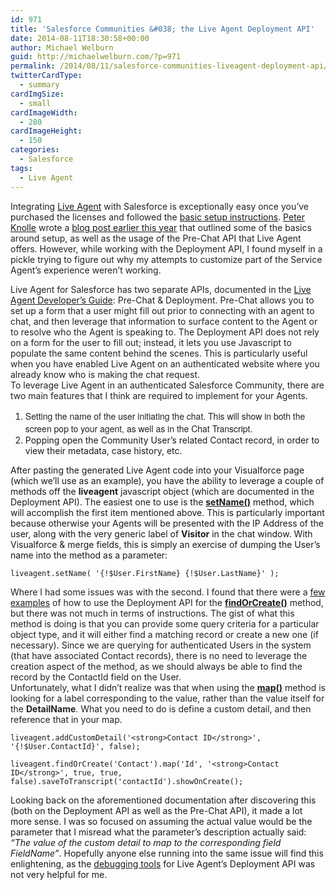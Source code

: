 ```yaml
---
id: 971
title: 'Salesforce Communities &#038; the Live Agent Deployment API'
date: 2014-08-11T18:30:58+00:00
author: Michael Welburn
guid: http://michaelwelburn.com/?p=971
permalink: /2014/08/11/salesforce-communities-liveagent-deployment-api/
twitterCardType:
  - summary
cardImgSize:
  - small
cardImageWidth:
  - 280
cardImageHeight:
  - 150
categories:
  - Salesforce
tags:
  - Live Agent
---
```

<div style="color: #222222;">
  Integrating <a title="LiveAgent" href="https://www.ladesk.com/" target="_blank">Live Agent</a> with Salesforce is exceptionally easy once you&#8217;ve purchased the licenses and followed the <a title="Set up Live Agent" href="https://help.salesforce.com/apex/HTViewHelpDoc?id=live_agent_setting_up.htm" target="_blank">basic setup instructions</a>. <a title="@PeterKnolle" href="https://twitter.com/PeterKnolle" target="_blank">Peter Knolle</a> wrote a <a title="LiveAgent Pre-Chat API" href="http://peterknolle.com/live-agent-pre-chat-api/" target="_blank">blog post earlier this year</a> that outlined some of the basics around setup, as well as the usage of the Pre-Chat API that Live Agent offers. However, while working with the Deployment API, I found myself in a pickle trying to figure out why my attempts to customize part of the Service Agent&#8217;s experience weren&#8217;t working.
</div>

<p style="color: #222222;">
  <!--more-->
</p>

<div style="color: #222222;">
  Live Agent for Salesforce has two separate APIs, documented in the <a title="Live Agent Developer's Guide" href="http://www.salesforce.com/us/developer/docs/live_agent_dev/index.htm" target="_blank">Live Agent Developer&#8217;s Guide</a>: Pre-Chat & Deployment. Pre-Chat allows you to set up a form that a user might fill out prior to connecting with an agent to chat, and then leverage that information to surface content to the Agent or to resolve who the Agent is speaking to. The Deployment API does not rely on a form for the user to fill out; instead, it lets you use Javascript to populate the same content behind the scenes. This is particularly useful when you have enabled Live Agent on an authenticated website where you already know who is making the chat request.
</div>

<div style="color: #222222;">
</div>

<div style="color: #222222;">
  To leverage Live Agent in an authenticated Salesforce Community, there are two main features that I think are required to implement for your Agents.
</div>

<div>
  <ol>
    <li>
      <span style="color: #222222; font-family: 'Helvetica Neue', Helvetica, Arial, sans-serif;">Setting the name of the user initiating the chat. This will show in both the screen pop to your agent, as well as in the Chat Transcript.</span>
    </li>
    <li>
      Popping open the Community User&#8217;s related Contact record, in order to view their metadata, case history, etc.
    </li>
  </ol>

  <p>
    After pasting the generated Live Agent code into your Visualforce page (which we&#8217;ll use as an example), you have the ability to leverage a couple of methods off the <strong>liveagent</strong> javascript object (which are documented in the Deployment API). The easiest one to use is the <a title="setName" href="https://developer.salesforce.com/docs/atlas.en-us.live_agent_dev.meta/live_agent_dev/live_agent_customizing_visitor_details_API_setName.htm" target="_blank"><strong>setName()</strong></a> method, which will accomplish the first item mentioned above. This is particularly important because otherwise your Agents will be presented with the IP Address of the user, along with the very generic label of <strong>Visitor</strong> in the chat window. With Visualforce & merge fields, this is simply an exercise of dumping the User&#8217;s name into the method as a parameter:
  </p>

  <pre><code>liveagent.setName( '{!$User.FirstName} {!$User.LastName}' );</code></pre>
</div>

<div style="color: #222222;">
  Where I had some issues was with the second. I found that there were a <a title="Live Agent Deployment Code Sample" href="http://www-demo.sfdro.com/us/developer/docs/live_agent_dev/Content/live_agent_deployment_api_code_sample.htm" target="_blank">few</a> <a title="Live Agent Creating Records Sample" href="http://www.salesforce.com/us/developer/docs/live_agent_dev/Content/live_agent_creating_records_code_sample.htm" target="_blank">examples</a> of how to use the Deployment API for the <a title="findOrCreate" href="https://developer.salesforce.com/docs/atlas.en-us.live_agent_dev.meta/live_agent_dev/live_agent_creating_records_API_findOrCreate.htm" target="_blank"><strong>findOrCreate()</strong></a> method, but there was not much in terms of instructions. The gist of what this method is doing is that you can provide some query criteria for a particular object type, and it will either find a matching record or create a new one (if necessary). Since we are querying for authenticated Users in the system (that have associated Contact records), there is no need to leverage the creation aspect of the method, as we should always be able to find the record by the ContactId field on the User.
</div>

<div style="color: #222222;">
</div>

<div style="color: #222222;">
  Unfortunately, what I didn&#8217;t realize was that when using the <a title="map" href="https://developer.salesforce.com/docs/atlas.en-us.live_agent_dev.meta/live_agent_dev/live_agent_creating_records_API_map.htm" target="_blank"><strong>map()</strong></a> method is looking for a label corresponding to the value, rather than the value itself for the <strong>DetailName</strong>. What you need to do is define a custom detail, and then reference that in your map.
</div>

    liveagent.addCustomDetail('<strong>Contact ID</strong>', '{!$User.ContactId}', false);

    liveagent.findOrCreate('Contact').map('Id', '<strong>Contact ID</strong>', true, true, false).saveToTranscript('contactId').showOnCreate();


<div>
  Looking back on the aforementioned documentation after discovering this (both on the Deployment API as well as the Pre-Chat API), it made a lot more sense. I was so focused on assuming the actual value would be the parameter that I misread what the parameter&#8217;s description actually said: <em>&#8220;The value of the custom detail to map to the corresponding field FieldName&#8221;</em>. Hopefully anyone else running into the same issue will find this enlightening, as the <a title="enableLogging" href="https://developer.salesforce.com/docs/atlas.en-us.live_agent_dev.meta/live_agent_dev/live_agent_logging_API_enableLogging.htm" target="_blank">debugging tools</a> for Live Agent&#8217;s Deployment API was not very helpful for me.
</div>

